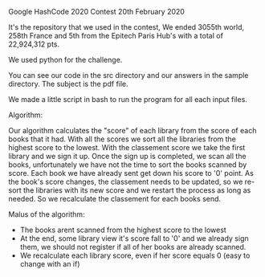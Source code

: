 Google HashCode 2020 Contest 20th February 2020

It's the repository that we used in the contest,
We ended 3055th world, 258th France and 5th from the Epitech Paris Hub's with a total of 22,924,312 pts.

We used python for the challenge.

You can see our code in the src directory and our answers in the sample directory.
The subject is the pdf file.

We made a little script in bash to run the program for all each input files.

Algorithm:

Our algorithm calculates the "score" of each library from the score of each books that it had.
With all the scores we sort all the libraries from the highest score to the lowest.
With the classement score we take the first library and we sign it up.
Once the sign up is completed, we scan all the books, unfortunately we have not the time to sort the books scanned by score.
Each book we have already sent get down his score to '0' point.
As the book's score changes, the classement needs to be updated, so we re-sort the libraries with its new score and we restart the process as long as needed.
So we recalculate the classement for each books send.

Malus of the algorithm:

- The books arent scanned from the highest score to the lowest
- At the end, some library view it's score fall to '0' and we already sign them, we should not register if all of her books are already scanned.
- We recalculate each library score, even if her score equals 0 (easy to change with an if)
